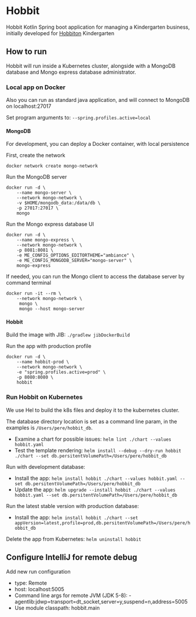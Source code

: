 # Hobbit

Hobbit Kotlin Spring boot application for managing a Kindergarten business, initially developed for [Hobbiton](http://www.hobbiton.es) Kindergarten

## How to run

Hobbit will run inside a Kubernetes cluster, alongside with a MongoDB database and Mongo express database administrator.


### Local app on Docker

Also you can run as standard java application, and will connect to MongoDB on localhost:27017

Set program arguments to: `--spring.profiles.active=local`

#### MongoDB

For development, you can deploy a Docker container, with local persistence

First, create the network

```shell script
docker network create mongo-network
```

Run the MongoDB server

```shell script
docker run -d \
    --name mongo-server \
    --network mongo-network \
    -v $HOME/mongodb_data:/data/db \
    -p 27017:27017 \
    mongo
```

Run the Mongo express database UI

```shell script
docker run -d \
    --name mongo-express \
    --network mongo-network \
    -p 8081:8081 \
    -e ME_CONFIG_OPTIONS_EDITORTHEME="ambiance" \
    -e ME_CONFIG_MONGODB_SERVER="mongo-server" \
    mongo-express
```

If needed, you can run the Mongo client to access the database server by command terminal

```shell script
docker run -it --rm \
    --network mongo-network \
     mongo \
     mongo --host mongo-server
```

#### Hobbit

Build the image with JIB: `./gradlew jibDockerBuild`

Run the app with production profile

```shell script
docker run -d \
    --name hobbit-prod \
    --network mongo-network \
    -e "spring.profiles.active=prod" \
    -p 8080:8080 \
    hobbit
```

### Run Hobbit on Kubernetes

We use Hel to build the k8s files and deploy it to the kubernetes cluster.

The database directory location is set as a command line param, in the examples is `/Users/pere/hobbit_db`.

- Examine a chart for possible issues: `helm lint ./chart --values hobbit.yaml`
- Test the template rendering: `helm install --debug --dry-run hobbit ./chart --set db.persitentVolumePath=/Users/pere/hobbit_db`

Run with development database:
- Install the app: `helm install hobbit ./chart --values hobbit.yaml --set db.persitentVolumePath=/Users/pere/hobbit_db`
- Update the app: `helm upgrade --install hobbit ./chart --values hobbit.yaml --set db.persitentVolumePath=/Users/pere/hobbit_db`

Run the latest stable version with production database:
- Install the app: `helm install hobbit ./chart --set appVersion=latest,profile=prod,db.persitentVolumePath=/Users/pere/hobbit_db`

Delete the app from Kubernetes: `helm uninstall hobbit`


## Configure IntelliJ for remote debug

Add new run configuration
- type: Remote
- host: localhost:5005
- Command line args for remote JVM (JDK 5-8): -agentlib:jdwp=transport=dt_socket,server=y,suspend=n,address=5005
- Use module classpath: hobbit.main